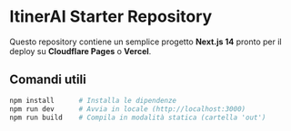 
# ItinerAI Starter Repository

Questo repository contiene un semplice progetto **Next.js 14** pronto per il deploy su **Cloudflare Pages** o **Vercel**.

## Comandi utili

```bash
npm install      # Installa le dipendenze
npm run dev      # Avvia in locale (http://localhost:3000)
npm run build    # Compila in modalità statica (cartella 'out')
```
